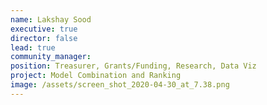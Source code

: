 ```yaml
---
name: Lakshay Sood
executive: true
director: false
lead: true
community_manager:   
position: Treasurer, Grants/Funding, Research, Data Viz
project: Model Combination and Ranking
image: /assets/screen_shot_2020-04-30_at_7.38.png
---
```

